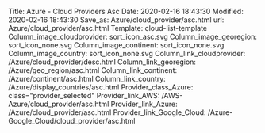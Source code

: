 Title: Azure - Cloud Providers Asc
Date: 2020-02-16 18:43:30
Modified: 2020-02-16 18:43:30
Save_as: Azure/cloud_provider/asc.html
url: Azure/cloud_provider/asc.html
Template: cloud-list-template
Column_image_cloudprovider: sort_icon_asc.svg
Column_image_georegion: sort_icon_none.svg
Column_image_continent: sort_icon_none.svg
Column_image_country: sort_icon_none.svg
Column_link_cloudprovider: /Azure/cloud_provider/desc.html
Column_link_georegion: /Azure/geo_region/asc.html
Column_link_continent: /Azure/continent/asc.html
Column_link_country: /Azure/display_countries/asc.html
Provider_class_Azure: class="provider_selected"
Provider_link_AWS: /AWS-Azure/cloud_provider/asc.html
Provider_link_Azure: /Azure/cloud_provider/asc.html
Provider_link_Google_Cloud: /Azure-Google_Cloud/cloud_provider/asc.html
